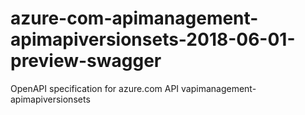 # azure-com-apimanagement-apimapiversionsets-2018-06-01-preview-swagger
OpenAPI specification for azure.com API vapimanagement-apimapiversionsets
